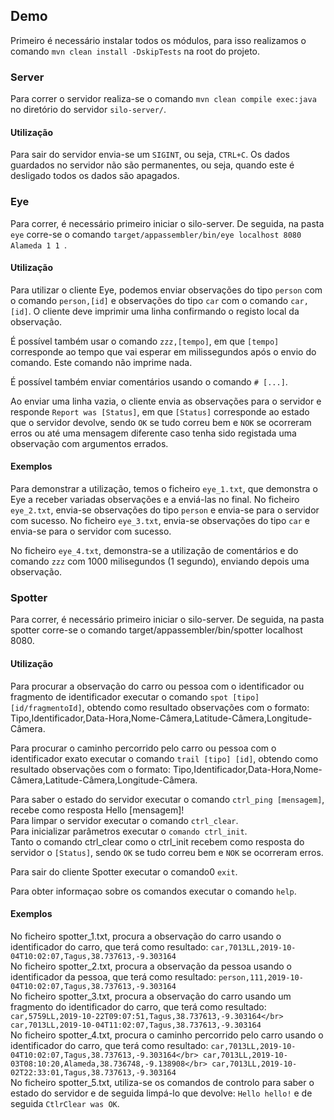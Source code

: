

## Demo

Primeiro é necessário instalar todos os módulos, para isso realizamos o comando `mvn clean install -DskipTests` na root do projeto.

### Server
Para correr o servidor realiza-se o comando `mvn clean compile exec:java` no diretório do servidor `silo-server/`.

#### Utilização
Para sair do servidor envia-se um `SIGINT`, ou seja, `CTRL+C`. Os dados guardados no servidor não são permanentes, ou seja, quando este é desligado todos os dados são apagados.

### Eye

Para correr, é necessário primeiro iniciar o silo-server.
De seguida, na pasta `eye` corre-se o comando `target/appassembler/bin/eye localhost 8080 Alameda 1 1 `.

#### Utilização

Para utilizar o cliente Eye, podemos enviar observações do tipo `person` com o comando `person,[id]`
 e observações do tipo `car` com o comando `car,[id]`. O cliente deve imprimir uma linha confirmando
 o registo local da observação.
 
É possível também usar o comando `zzz,[tempo]`, em que `[tempo]` corresponde ao tempo que vai esperar 
em milissegundos após o envio do comando. Este comando não imprime nada.

É possível também enviar comentários usando o comando `# [...]`.

Ao enviar uma linha vazia, o cliente envia as observações para o servidor e responde `Report was [Status]`,
 em que `[Status]` corresponde ao estado que o servidor devolve, sendo `OK` se tudo correu bem e 
 `NOK` se ocorreram erros ou até uma mensagem diferente caso tenha sido registada uma observação com
 argumentos errados.

#### Exemplos

Para demonstrar a utilização, temos o ficheiro `eye_1.txt`, que demonstra o Eye a receber variadas observações e a enviá-las no final.
No ficheiro `eye_2.txt`, envia-se observações do tipo `person` e envia-se para o servidor com sucesso.
No ficheiro `eye_3.txt`, envia-se observações do tipo `car` e envia-se para o servidor com sucesso.

No ficheiro `eye_4.txt`, demonstra-se a utilização de comentários e do comando `zzz` com 1000 milisegundos (1 segundo), enviando depois uma observação.

### Spotter

Para correr, é necessário primeiro iniciar o silo-server. De seguida, na pasta spotter corre-se o comando target/appassembler/bin/spotter localhost 8080.

#### Utilização

Para procurar a observação do carro ou pessoa com o identificador ou fragmento de identificador executar o comando `spot [tipo] [id/fragmentoId]`, obtendo como resultado observações com o formato: Tipo,Identificador,Data-Hora,Nome-Câmera,Latitude-Câmera,Longitude-Câmera.

Para procurar o caminho percorrido pelo carro ou pessoa com o identificador exato executar o comando `trail [tipo] [id]`, obtendo como resultado observações com o formato: Tipo,Identificador,Data-Hora,Nome-Câmera,Latitude-Câmera,Longitude-Câmera.

Para saber o estado do servidor executar o comando `ctrl_ping [mensagem]`, recebe como resposta Hello [mensagem]!</br>
Para limpar o servidor executar o comando `ctrl_clear`.</br>
Para inicializar parâmetros executar o `comando ctrl_init`.</br>
Tanto o comando ctrl_clear como o ctrl_init recebem como resposta do servidor o `[Status]`, sendo `OK` se tudo correu bem e `NOK` se ocorreram erros.

Para sair do cliente Spotter executar o comando0 `exit`.

Para obter informaçao sobre os comandos executar o comando `help`.

#### Exemplos

No ficheiro spotter_1.txt, procura a observação do carro usando o identificador do carro, que terá como resultado: `car,7013LL,2019-10-04T10:02:07,Tagus,38.737613,-9.303164`</br>
No ficheiro spotter_2.txt, procura a observação da pessoa usando o identificador da pessoa, que terá como resultado: `person,111,2019-10-04T10:02:07,Tagus,38.737613,-9.303164`</br>
No ficheiro spotter_3.txt, procura a observação do carro usando um fragmento do identificador do carro, que terá como resultado: `car,5759LL,2019-10-22T09:07:51,Tagus,38.737613,-9.303164</br>
car,7013LL,2019-10-04T11:02:07,Tagus,38.737613,-9.303164`</br>
No ficheiro spotter_4.txt, procura o caminho percorrido pelo carro usando o identificador do carro, que terá como resultado: `car,7013LL,2019-10-04T10:02:07,Tagus,38.737613,-9.303164</br>
car,7013LL,2019-10-03T08:10:20,Alameda,38.736748,-9.138908</br>
car,7013LL,2019-10-02T22:33:01,Tagus,38.737613,-9.303164`</br>
No ficheiro spotter_5.txt, utiliza-se os comandos de controlo para saber o estado do servidor e de seguida limpá-lo que devolve: `Hello hello!` e de seguida `CtlrClear was OK`.

